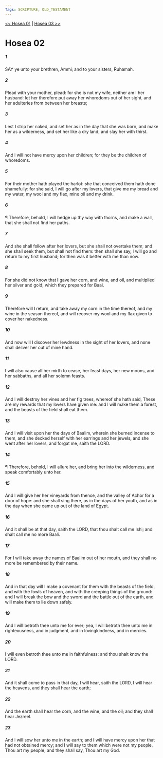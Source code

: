 ```yaml
---
Tags: SCRIPTURE, OLD_TESTAMENT
---
```


[<< Hosea 01](OLD_TESTAMENT/28_Hosea/Hosea_01.md) | [Hosea 03 >>](OLD_TESTAMENT/28_Hosea/Hosea_03.md)

# Hosea 02

##### 1
 SAY ye unto your brethren, Ammi; and to your sisters, Ruhamah.
##### 2
 Plead with your mother, plead: for she is not my wife, neither am I her husband: let her therefore put away her whoredoms out of her sight, and her adulteries from between her breasts;
##### 3
 Lest I strip her naked, and set her as in the day that she was born, and make her as a wilderness, and set her like a dry land, and slay her with thirst.
##### 4
 And I will not have mercy upon her children; for they be the children of whoredoms.
##### 5
 For their mother hath played the harlot: she that conceived them hath done shamefully: for she said, I will go after my lovers, that give me my bread and my water, my wool and my flax, mine oil and my drink.
##### 6
 ¶ Therefore, behold, I will hedge up thy way with thorns, and make a wall, that she shall not find her paths.
##### 7
 And she shall follow after her lovers, but she shall not overtake them; and she shall seek them, but shall not find them: then shall she say, I will go and return to my first husband; for then was it better with me than now.
##### 8
 For she did not know that I gave her corn, and wine, and oil, and multiplied her silver and gold, which they prepared for Baal.
##### 9
 Therefore will I return, and take away my corn in the time thereof, and my wine in the season thereof, and will recover my wool and my flax given to cover her nakedness.
##### 10
 And now will I discover her lewdness in the sight of her lovers, and none shall deliver her out of mine hand.
##### 11
 I will also cause all her mirth to cease, her feast days, her new moons, and her sabbaths, and all her solemn feasts.
##### 12
 And I will destroy her vines and her fig trees, whereof she hath said, These are my rewards that my lovers have given me: and I will make them a forest, and the beasts of the field shall eat them.
##### 13
 And I will visit upon her the days of Baalim, wherein she burned incense to them, and she decked herself with her earrings and her jewels, and she went after her lovers, and forgat me, saith the LORD.
##### 14
 ¶ Therefore, behold, I will allure her, and bring her into the wilderness, and speak comfortably unto her.
##### 15
 And I will give her her vineyards from thence, and the valley of Achor for a door of hope: and she shall sing there, as in the days of her youth, and as in the day when she came up out of the land of Egypt.
##### 16
 And it shall be at that day, saith the LORD, that thou shalt call me Ishi; and shalt call me no more Baali.
##### 17
 For I will take away the names of Baalim out of her mouth, and they shall no more be remembered by their name.
##### 18
 And in that day will I make a covenant for them with the beasts of the field, and with the fowls of heaven, and with the creeping things of the ground: and I will break the bow and the sword and the battle out of the earth, and will make them to lie down safely.
##### 19
 And I will betroth thee unto me for ever; yea, I will betroth thee unto me in righteousness, and in judgment, and in lovingkindness, and in mercies.
##### 20
 I will even betroth thee unto me in faithfulness: and thou shalt know the LORD.
##### 21
 And it shall come to pass in that day, I will hear, saith the LORD, I will hear the heavens, and they shall hear the earth;
##### 22
 And the earth shall hear the corn, and the wine, and the oil; and they shall hear Jezreel.
##### 23
 And I will sow her unto me in the earth; and I will have mercy upon her that had not obtained mercy; and I will say to them which were not my people, Thou art my people; and they shall say, Thou art my God.

